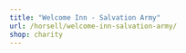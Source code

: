 ```yaml
---
title: "Welcome Inn - Salvation Army"
url: /horsell/welcome-inn-salvation-army/
shop: charity
---
```

